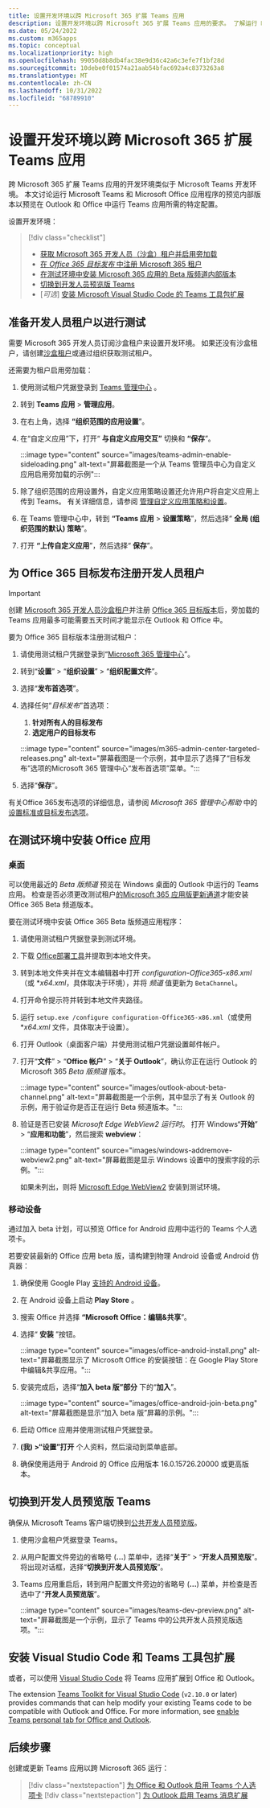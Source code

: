 ```yaml
---
title: 设置开发环境以跨 Microsoft 365 扩展 Teams 应用
description: 设置开发环境以跨 Microsoft 365 扩展 Teams 应用的要求。 了解运行 Microsoft Teams 和 Microsoft Office 应用程序内部版本所需的配置。
ms.date: 05/24/2022
ms.custom: m365apps
ms.topic: conceptual
ms.localizationpriority: high
ms.openlocfilehash: 99050d8b8db4fac38e9d36c42a6c3efe7f1bf28d
ms.sourcegitcommit: 10debe0f01574a21aab54bfac692a4c8373263a8
ms.translationtype: MT
ms.contentlocale: zh-CN
ms.lasthandoff: 10/31/2022
ms.locfileid: "68789910"
---
```

# <a name="set-up-your-dev-environment-for-extending-teams-apps-across-microsoft-365"></a>设置开发环境以跨 Microsoft 365 扩展 Teams 应用

跨 Microsoft 365 扩展 Teams 应用的开发环境类似于 Microsoft Teams 开发环境。 本文讨论运行 Microsoft Teams 和 Microsoft Office 应用程序的预览内部版本以预览在 Outlook 和 Office 中运行 Teams 应用所需的特定配置。

设置开发环境：

> [!div class="checklist"]
>
> * [获取 Microsoft 365 开发人员（沙盒）租户并启用旁加载](#prepare-a-developer-tenant-for-testing)
> * [在 *Office 365 目标发布* 中注册 Microsoft 365 租户](#enroll-your-developer-tenant-for-office-365-targeted-releases)
> * [在测试环境中安装 Microsoft 365 应用的 Beta 版频道内部版本](#install-office-apps-in-your-test-environment)
> * [切换到开发人员预览版 Teams](#switch-to-the-developer-preview-version-of-teams)
> * [*可选*] [安装 Microsoft Visual Studio Code 的 Teams 工具包扩展](#install-visual-studio-code-and-teams-toolkit-extension)

## <a name="prepare-a-developer-tenant-for-testing"></a>准备开发人员租户以进行测试

需要 Microsoft 365 开发人员订阅沙盒租户来设置开发环境。 如果还没有沙盒租户，请创建[沙盒租户](/office/developer-program/microsoft-365-developer-program-get-started)或通过组织获取测试租户。

还需要为租户启用旁加载：

 1. 使用测试租户凭据登录到 [Teams 管理中心](https://admin.teams.microsoft.com/dashboard) 。

 1. 转到 **Teams 应用** > **管理应用**。

 1. 在右上角，选择 **“组织范围的应用设置**”。

 1. 在“自定义应用”下，打开“ **与自定义应用交互”** 切换和 **“保存**”。

    :::image type="content" source="images/teams-admin-enable-sideloading.png" alt-text="屏幕截图是一个从 Teams 管理员中心为自定义应用启用旁加载的示例":::

 1. 除了组织范围的应用设置外，自定义应用策略设置还允许用户将自定义应用上传到 Teams。 有关详细信息，请参阅 [管理自定义应用策略和设置](/microsoftteams/teams-custom-app-policies-and-settings#custom-app-policy-and-settings)。

 1. 在 Teams 管理中心中，转到 **“Teams 应用** > **设置策略**”，然后选择“ **全局 (组织范围的默认) 策略**”。

 1. 打开 **“上传自定义应用**”，然后选择“ **保存**”。

## <a name="enroll-your-developer-tenant-for-office-365-targeted-releases"></a>为 Office 365 目标发布注册开发人员租户

> [!IMPORTANT]
> 创建 [Microsoft 365 开发人员沙盒租户](/office/developer-program/microsoft-365-developer-program-get-started)并注册 [Office 365 目标版本](#enroll-your-developer-tenant-for-office-365-targeted-releases)后，旁加载的 Teams 应用最多可能需要五天时间才能显示在 Outlook 和 Office 中。

要为 Office 365 目标版本注册测试租户：

1. 请使用测试租户凭据登录到“[Microsoft 365 管理中心](https://admin.microsoft.com)”。
1. 转到“**设置**” > “**组织设置**” > “**组织配置文件**”。
1. 选择“**发布首选项**”。
1. 选择任何“*目标发布*”首选项：
    1. **针对所有人的目标发布**
    1. **选定用户的目标发布**

    :::image type="content" source="images/m365-admin-center-targeted-releases.png" alt-text="屏幕截图是一个示例，其中显示了选择了“目标发布”选项的Microsoft 365 管理中心“发布首选项”菜单。":::

1. 选择“**保存**”。

有关Office 365发布选项的详细信息，请参阅 *Microsoft 365 管理中心帮助* 中的 [设置标准或目标发布选项](/microsoft-365/admin/manage/release-options-in-office-365?view=o365-worldwide&preserve-view=true#targeted-release)。

## <a name="install-office-apps-in-your-test-environment"></a>在测试环境中安装 Office 应用

### <a name="desktop"></a>桌面

可以使用最近的 *Beta 版频道* 预览在 Windows 桌面的 Outlook 中运行的 Teams 应用。 检查是否必须更改测试租户[的Microsoft 365 应用版更新通道](/deployoffice/change-update-channels?WT.mc_id=M365-MVP-5002016)才能安装Office 365 Beta 频道版本。

要在测试环境中安装 Office 365 Beta 版频道应用程序：

1. 请使用测试租户凭据登录到测试环境。
1. 下载 [Office部署工具](https://www.microsoft.com/download/details.aspx?id=49117)并提取到本地文件夹。
1. 转到本地文件夹并在文本编辑器中打开 *configuration-Office365-x86.xml*（或 **x64.xml*，具体取决于环境），并将 *频道* 值更新为 `BetaChannel`。
1. 打开命令提示符并转到本地文件夹路径。
1. 运行 `setup.exe /configure configuration-Office365-x86.xml`（或使用 **x64.xml* 文件，具体取决于设置）。
1. 打开 Outlook（桌面客户端）并使用测试租户凭据设置邮件帐户。
1. 打开“**文件**” > “**Office 帐户**” > “**关于 Outlook**”，确认你正在运行 Outlook 的 Microsoft 365 *Beta 版频道* 版本。

    :::image type="content" source="images/outlook-about-beta-channel.png" alt-text="屏幕截图是一个示例，其中显示了有关 Outlook 的示例，用于验证你是否正在运行 Beta 频道版本。":::

1. 验证是否已安装 *Microsoft Edge WebView2 运行时*。 打开 Windows“**开始**” > “**应用和功能**”，然后搜索 **webview**：

    :::image type="content" source="images/windows-addremove-webview2.png" alt-text="屏幕截图是显示 Windows 设置中的搜索字段的示例。":::

    如果未列出，则将 [Microsoft Edge WebView2](https://developer.microsoft.com/microsoft-edge/webview2/) 安装到测试环境。

### <a name="mobile"></a>移动设备

通过加入 beta 计划，可以预览 Office for Android 应用中运行的 Teams 个人选项卡。

若要安装最新的 Office 应用 beta 版，请构建到物理 Android 设备或 Android 仿真器：

1. 确保使用 Google Play [支持的 Android 设备](https://support.google.com/googleplay/answer/1727131)。
1. 在 Android 设备上启动 **Play Store** 。
1. 搜索 Office 并选择 **“Microsoft Office：编辑&共享**”。
1. 选择“ **安装** ”按钮。

    :::image type="content" source="images/office-android-install.png" alt-text="屏幕截图显示了 Microsoft Office 的安装按钮：在 Google Play Store 中编辑&共享应用。":::

1. 安装完成后，选择“**加入 beta 版”部分** 下的“**加入**”。

    :::image type="content" source="images/office-android-join-beta.png" alt-text="屏幕截图是显示“加入 beta 版”屏幕的示例。":::

1. 启动 Office 应用并使用测试租户凭据登录。
1. **(我) >“设置”打开** 个人资料，然后滚动到菜单底部。
2. 确保使用适用于 Android 的 Office 应用版本 16.0.15726.20000 或更高版本。

## <a name="switch-to-the-developer-preview-version-of-teams"></a>切换到开发人员预览版 Teams

确保从 Microsoft Teams 客户端切换到[公共开发人员预览版](../resources/dev-preview/developer-preview-intro.md)。

1. 使用沙盒租户凭据登录 Teams。
1. 从用户配置文件旁边的省略号 (**...**) 菜单中，选择“**关于**” > “**开发人员预览版**”。 将出现对话框，选择“**切换到开发人员预览版**”。
1. Teams 应用重启后，转到用户配置文件旁边的省略号 (**...**) 菜单，并检查是否选中了“**开发人员预览版**”。

    :::image type="content" source="images/teams-dev-preview.png" alt-text="屏幕截图是一个示例，显示了 Teams 中的公共开发人员预览版选项。":::

## <a name="install-visual-studio-code-and-teams-toolkit-extension"></a>安装 Visual Studio Code 和 Teams 工具包扩展

或者，可以使用 [Visual Studio Code](https://code.visualstudio.com/) 将 Teams 应用扩展到 Office 和 Outlook。

The extension [Teams Toolkit for Visual Studio Code](https://aka.ms/teams-toolkit) (`v2.10.0` or later) provides commands that can help modify your existing Teams code to be compatible with Outlook and Office. For more information, see [enable Teams personal tab for Office and Outlook](extend-m365-teams-personal-tab.md).

## <a name="next-step"></a>后续步骤

创建或更新 Teams 应用以跨 Microsoft 365 运行：

> [!div class="nextstepaction"]
> [为 Office 和 Outlook 启用 Teams 个人选项卡](extend-m365-teams-personal-tab.md)
> [!div class="nextstepaction"]
> [为 Outlook 启用 Teams 消息扩展](extend-m365-teams-message-extension.md)
